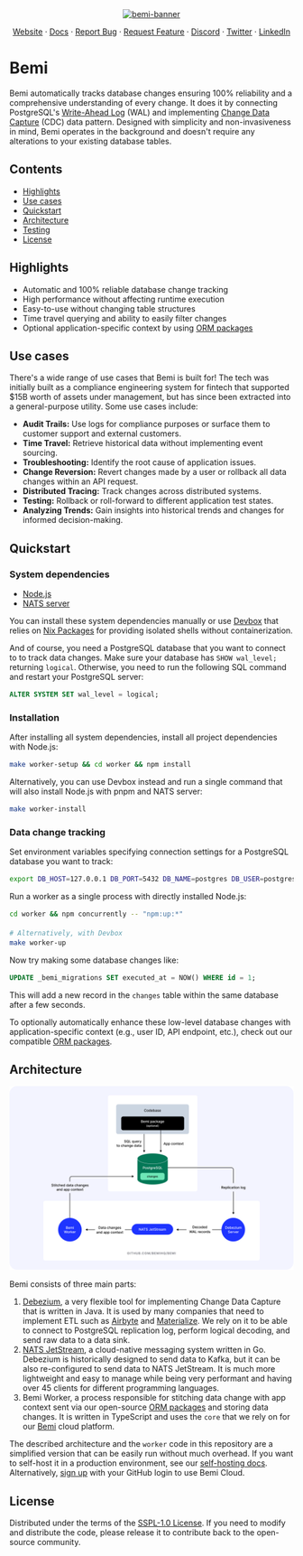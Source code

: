 <div align="center">
  <a href="https://bemi.io">
    <img width="1201" alt="bemi-banner" src="https://docs.bemi.io/img/bemi-banner.png">
  </a>

  <p align="center">
    <a href="https://bemi.io">Website</a>
    ·
    <a href="https://docs.bemi.io">Docs</a>
    ·
    <a href="https://github.com/BemiHQ/bemi/issues/new">Report Bug</a>
    ·
    <a href="https://github.com/BemiHQ/bemi/issues/new">Request Feature</a>
    ·
    <a href="https://discord.gg/mXeZ6w2tGf">Discord</a>
    ·
    <a href="https://twitter.com/BemiHQ">Twitter</a>
    ·
    <a href="https://www.linkedin.com/company/bemihq/about">LinkedIn</a>
  </p>
</div>

# Bemi

Bemi automatically tracks database changes ensuring 100% reliability and a comprehensive understanding of every change. It does it by connecting PostgreSQL's [Write-Ahead Log](https://www.postgresql.org/docs/current/wal-intro.html) (WAL) and implementing [Change Data Capture](https://en.wikipedia.org/wiki/Change_data_capture) (CDC) data pattern. Designed with simplicity and non-invasiveness in mind, Bemi operates in the background and doesn't require any alterations to your existing database tables.

## Contents

- [Highlights](#highlights)
- [Use cases](#use-cases)
- [Quickstart](#quickstart)
- [Architecture](#architecture)
- [Testing](#testing)
- [License](#license)

## Highlights

- Automatic and 100% reliable database change tracking
- High performance without affecting runtime execution
- Easy-to-use without changing table structures
- Time travel querying and ability to easily filter changes
- Optional application-specific context by using [ORM packages](https://docs.bemi.io/#supported-orms)

## Use cases

There's a wide range of use cases that Bemi is built for! The tech was initially built as a compliance engineering system for fintech that supported $15B worth of assets under management, but has since been extracted into a general-purpose utility. Some use cases include:

- **Audit Trails:** Use logs for compliance purposes or surface them to customer support and external customers.
- **Time Travel:** Retrieve historical data without implementing event sourcing.
- **Troubleshooting:** Identify the root cause of application issues.
- **Change Reversion:** Revert changes made by a user or rollback all data changes within an API request.
- **Distributed Tracing:** Track changes across distributed systems.
- **Testing:** Rollback or roll-forward to different application test states.
- **Analyzing Trends:** Gain insights into historical trends and changes for informed decision-making.

## Quickstart

### System dependencies

- [Node.js](https://github.com/nodejs/node)
- [NATS server](https://github.com/nats-io/nats-server)

You can install these system dependencies manually or use [Devbox](https://github.com/jetpack-io/devbox) that relies on
[Nix Packages](https://github.com/NixOS/nixpkgs) for providing isolated shells without containerization.

And of course, you need a PostgreSQL database that you want to connect to to track data changes. Make sure your database has `SHOW wal_level;` returning `logical`. Otherwise, you need to run the following SQL command and restart your PostgreSQL server:

```sql
ALTER SYSTEM SET wal_level = logical;
```

### Installation

After installing all system dependencies, install all project dependencies with Node.js:

```sh
make worker-setup && cd worker && npm install
```

Alternatively, you can use Devbox instead and run a single command that will also install Node.js with pnpm and NATS server:

```sh
make worker-install
```

### Data change tracking

Set environment variables specifying connection settings for a PostgreSQL database you want to track:

```sh
export DB_HOST=127.0.0.1 DB_PORT=5432 DB_NAME=postgres DB_USER=postgres DB_PASSWORD=postgres
```

Run a worker as a single process with directly installed Node.js:

```sh
cd worker && npm concurrently -- "npm:up:*"

# Alternatively, with Devbox
make worker-up
```

Now try making some database changes like:

```sql
UPDATE _bemi_migrations SET executed_at = NOW() WHERE id = 1;
```

This will add a new record in the `changes` table within the same database after a few seconds.

To optionally automatically enhance these low-level database changes with application-specific context (e.g., user ID, API endpoint, etc.), check out our compatible [ORM packages](https://docs.bemi.io/#supported-orms).

## Architecture

![Bemi Worker Architecture](docs/static/img/worker.png)

Bemi consists of three main parts:

1. [Debezium](https://github.com/debezium/debezium), a very flexible tool for implementing Change Data Capture that is written in Java. It is used by many companies that need to implement ETL such as [Airbyte](https://github.com/airbytehq/airbyte) and [Materialize](https://github.com/MaterializeInc/materialize). We rely on it to be able to connect to PostgreSQL replication log, perform logical decoding, and send raw data to a data sink.
2. [NATS JetStream](https://github.com/nats-io/nats-server), a cloud-native messaging system written in Go. Debezium is historically designed to send data to Kafka, but it can be also re-configured to send data to NATS JetStream. It is much more lightweight and easy to manage while being very performant and having over 45 clients for different programming languages.
3. Bemi Worker, a process responsible for stitching data change with app context sent via our open-source [ORM packages](https://docs.bemi.io/#supported-orms) and storing data changes. It is written in TypeScript and uses the `core` that we rely on for our [Bemi](https://bemi.io/) cloud platform.

The described architecture and the `worker` code in this repository are a simplified version that can be easily run without much overhead.
If you want to self-host it in a production environment, see our [self-hosting docs](https://docs.bemi.io/self-hosting).
Alternatively, [sign up](https://dashboard.bemi.io/log-in?ref=gh) with your GitHub login to use Bemi Cloud.

## License

Distributed under the terms of the [SSPL-1.0 License](/LICENSE). If you need to modify and distribute the code, please release it to contribute back to the open-source community.
